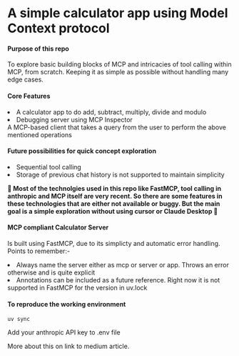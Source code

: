 # A simple calculator app using Model Context protocol

#### Purpose of this repo
To explore basic building blocks of MCP and intricacies of tool calling within MCP, from scratch. Keeping it as simple as possible without handling many edge cases.

#### Core Features
<li> A calculator app to do add, subtract, multiply, divide and modulo</li>
<li> Debugging server using MCP Inspector </li
<li> A MCP-based client that takes a query from the user to perform the above mentioned operations </li>

#### Future possibilities for quick concept exploration
<li>Sequential tool calling</li>
<li> Storage of previous chat history is not supported to maintain simplicity </li>


<b> 🚨 Most of the technolgies used in this repo like FastMCP, tool calling in anthropic and MCP itself are very recent. So there are some features in these technologies that are either not available or buggy. But the main goal is a simple exploration without using cursor or Claude Desktop 🚨 </b>

#### MCP compliant Calculator Server
Is built using FastMCP, due to its simplicty and automatic error handling. 
Points to remember:-
<li> Always name the server either as mcp or server or app. Throws an error otherwise and is quite explicit </li>
<li>Annotations can be included as a future reference. Right now it is not supported in FastMCP for the version in uv.lock</li>

#### To reproduce the working environment
`uv sync`

Add your anthropic API key to .env file

More about this on link to medium article.
